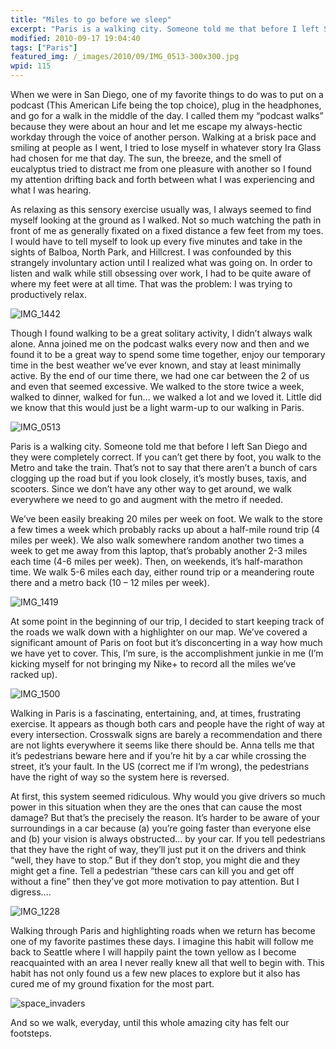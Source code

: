 ```yaml
---
title: "Miles to go before we sleep"
excerpt: "Paris is a walking city. Someone told me that before I left San Diego and they were completely correct. If you can’t get there by foot, you walk to the Metro and take the train."
modified: 2010-09-17 19:04:40
tags: ["Paris"]
featured_img: /_images/2010/09/IMG_0513-300x300.jpg
wpid: 115
---
```



When we were in San Diego, one of my favorite things to do was to put on a podcast (This American Life being the top choice), plug in the headphones, and go for a walk in the middle of the day. I called them my “podcast walks” because they were about an hour and let me escape my always-hectic workday through the voice of another person. Walking at a brisk pace and smiling at people as I went, I tried to lose myself in whatever story Ira Glass had chosen for me that day. The sun, the breeze, and the smell of eucalyptus tried to distract me from one pleasure with another so I found my attention drifting back and forth between what I was experiencing and what I was hearing.

As relaxing as this sensory exercise usually was, I always seemed to find myself looking at the ground as I walked. Not so much watching the path in front of me as generally fixated on a fixed distance a few feet from my toes. I would have to tell myself to look up every five minutes and take in the sights of Balboa, North Park, and Hillcrest. I was confounded by this strangely involuntary action until I realized what was going on. In order to listen and walk while still obsessing over work, I had to be quite aware of where my feet were at all time. That was the problem: I was trying to productively relax.

![](/_images/2010/09/IMG_1442.jpg "IMG_1442")

Though I found walking to be a great solitary activity, I didn’t always walk alone. Anna joined me on the podcast walks every now and then and we found it to be a great way to spend some time together, enjoy our temporary time in the best weather we’ve ever known, and stay at least minimally active. By the end of our time there, we had one car between the 2 of us and even that seemed excessive. We walked to the store twice a week, walked to dinner, walked for fun… we walked a lot and we loved it. Little did we know that this would just be a light warm-up to our walking in Paris.

![](/_images/2010/09/IMG_0513.jpg "IMG_0513")

Paris is a walking city. Someone told me that before I left San Diego and they were completely correct. If you can’t get there by foot, you walk to the Metro and take the train. That’s not to say that there aren’t a bunch of cars clogging up the road but if you look closely, it’s mostly buses, taxis, and scooters. Since we don’t have any other way to get around, we walk everywhere we need to go and augment with the metro if needed.

We’ve been easily breaking 20 miles per week on foot. We walk to the store a few times a week which probably racks up about a half-mile round trip (4 miles per week). We also walk somewhere random another two times a week to get me away from this laptop, that’s probably another 2-3 miles each time (4-6 miles per week). Then, on weekends, it’s half-marathon time. We walk 5-6 miles each day, either round trip or a meandering route there and a metro back (10 – 12 miles per week).

![](/_images/2010/09/IMG_1419.jpg "IMG_1419")

At some point in the beginning of our trip, I decided to start keeping track of the roads we walk down with a highlighter on our map. We’ve covered a significant amount of Paris on foot but it’s disconcerting in a way how much we have yet to cover. This, I’m sure, is the accomplishment junkie in me (I’m kicking myself for not bringing my Nike+ to record all the miles we’ve racked up).

![](/_images/2010/09/IMG_1500.jpg "IMG_1500")

Walking in Paris is a fascinating, entertaining, and, at times, frustrating exercise. It appears as though both cars and people have the right of way at every intersection. Crosswalk signs are barely a recommendation and there are not lights everywhere it seems like there should be. Anna tells me that it’s pedestrians beware here and if you’re hit by a car while crossing the street, it’s your fault. In the US (correct me if I’m wrong), the pedestrians have the right of way so the system here is reversed.

At first, this system seemed ridiculous. Why would you give drivers so much power in this situation when they are the ones that can cause the most damage? But that’s the precisely the reason. It’s harder to be aware of your surroundings in a car because (a) you’re going faster than everyone else and (b) your vision is always obstructed… by your car. If you tell pedestrians that they have the right of way, they’ll just put it on the drivers and think “well, they have to stop.” But if they don’t stop, you might die and they might get a fine. Tell a pedestrian “these cars can kill you and get off without a fine” then they’ve got more motivation to pay attention. But I digress….

![](/_images/2010/09/IMG_1228.jpg "IMG_1228")

Walking through Paris and highlighting roads when we return has become one of my favorite pastimes these days. I imagine this habit will follow me back to Seattle where I will happily paint the town yellow as I become reacquainted with an area I never really knew all that well to begin with. This habit has not only found us a few new places to explore but it also has cured me of my ground fixation for the most part.

![](/_images/2010/09/space_invaders.jpg "space_invaders")

And so we walk, everyday, until this whole amazing city has felt our footsteps.
